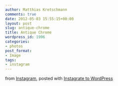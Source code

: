 ```yaml
---
author: Matthias Kretschmann
comments: true
date: 2012-05-03 15:55:15+00:00
layout: post
slug: antique-chrome
title: Antique Chrome
wordpress_id: 1996
categories:
- photos
post_format:
- Image
tags:
- instagram
---
```


from [Instagram](http://instagr.am), posted with [Instagrate to WordPress](http://www.polevaultweb.com/plugins/instagrate-to-wordpress/)  

